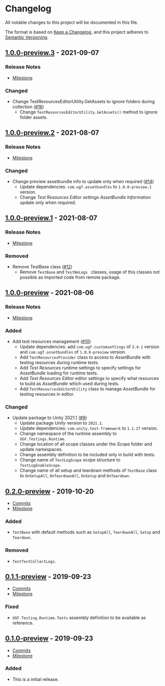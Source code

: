 # Changelog

All notable changes to this project will be documented in this file.

The format is based on [Keep a Changelog](https://keepachangelog.com/en/1.0.0/),
and this project adheres to [Semantic Versioning](https://semver.org/spec/v2.0.0.html).

## [1.0.0-preview.3](https://github.com/unity-game-framework/ugf-testing/releases/tag/1.0.0-preview.3) - 2021-09-07  

### Release Notes

- [Milestone](https://github.com/unity-game-framework/ugf-testing/milestone/7?closed=1)  
    

### Changed

- Change TestResourcesEditorUtility.GetAssets to ignore folders during collection ([#16](https://github.com/unity-game-framework/ugf-testing/pull/16))  
    - Change `TestResourcesEditorUtility.GetAssets()` method to ignore folder assets.

## [1.0.0-preview.2](https://github.com/unity-game-framework/ugf-testing/releases/tag/1.0.0-preview.2) - 2021-08-07  

### Release Notes

- [Milestone](https://github.com/unity-game-framework/ugf-testing/milestone/6?closed=1)  
    

### Changed

- Change preview assetbundle info to update only when required ([#14](https://github.com/unity-game-framework/ugf-testing/pull/14))  
    - Update dependencies: `com.ugf.assetbundles` to `1.0.0-preview.1` version.
    - Change _Test Resources Editor settings AssetBundle Information_ update only when required.

## [1.0.0-preview.1](https://github.com/unity-game-framework/ugf-testing/releases/tag/1.0.0-preview.1) - 2021-08-07  

### Release Notes

- [Milestone](https://github.com/unity-game-framework/ugf-testing/milestone/5?closed=1)  
    

### Removed

- Remove TestBase class ([#12](https://github.com/unity-game-framework/ugf-testing/pull/12))  
    - Remove `TestBase` and `TestNoLogs ` classes, usage of this classes not possible as imported code from remote package.

## [1.0.0-preview](https://github.com/unity-game-framework/ugf-testing/releases/tag/1.0.0-preview) - 2021-08-06  

### Release Notes

- [Milestone](https://github.com/unity-game-framework/ugf-testing/milestone/4?closed=1)  
    

### Added

- Add test resources management ([#10](https://github.com/unity-game-framework/ugf-testing/pull/10))  
    - Update dependencies: add `com.ugf.customsettings` of `3.4.1` version and `com.ugf.assetbundles` of `1.0.0-preview` version.
    - Add `TestResourcesProvider` class to access to _AssetBundle_ with testing resources during runtime tests.
    - Add _Test Resources_ runtime settings to specify settings for _AssetBundle_ loading for runtime tests.
    - Add _Test Resources Editor_ editor settings to specify what resources to build as _AssetBundle_ which used during tests.
    - Add `TestResourcesEditorUtility` class to manage _AssetBundle_ for testing resources in editor.

### Changed

- Update package to Unity 2021.1 ([#9](https://github.com/unity-game-framework/ugf-testing/pull/9))  
    - Update package _Unity_ version to `2021.1`.
    - Update dependencies: `com.unity.test-framework` to `1.1.27` version.
    - Change namespace of the runtime assembly to `UGF.Testings.Runtime`.
    - Change location of all scope classes under the _Scope_ folder and update namespaces.
    - Change assembly definition to be included only in build with tests.
    - Change name of `TestLogScope` scope structure to `TestLogEnableScope`.
    - Change name of all setup and teardown methods of `TestBase` class to `OnSetupAll`, `OnTeardownAll`, `OnSetup` and `OnTeardown`.

## [0.2.0-preview](https://github.com/unity-game-framework/ugf-testing/releases/tag/0.2.0-preview) - 2019-10-20  

- [Commits](https://github.com/unity-game-framework/ugf-testing/compare/0.1.1-preview...0.2.0-preview)
- [Milestone](https://github.com/unity-game-framework/ugf-testing/milestone/3?closed=1)

### Added
- `TestBase` with default methods such as `SetupAll`, `TeardownAll`, `Setup` and `Teardown`.

### Removed
- `TestTestCollectLogs`.

## [0.1.1-preview](https://github.com/unity-game-framework/ugf-testing/releases/tag/0.1.1-preview) - 2019-09-23  

- [Commits](https://github.com/unity-game-framework/ugf-testing/compare/0.1.0-preview...0.1.1-preview)
- [Milestone](https://github.com/unity-game-framework/ugf-testing/milestone/2?closed=1)

### Fixed
- `UGF.Testing.Runtime.Tests` assembly definition to be available as reference.

## [0.1.0-preview](https://github.com/unity-game-framework/ugf-testing/releases/tag/0.1.0-preview) - 2019-09-23  

- [Commits](https://github.com/unity-game-framework/ugf-testing/compare/ec13da6...0.1.0-preview)
- [Milestone](https://github.com/unity-game-framework/ugf-testing/milestone/1?closed=1)

### Added
- This is a initial release.


